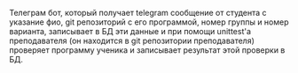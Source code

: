 Телеграм бот, который получает telegram сообщение от студента с указание фио, git репозиторий с его программой, номер группы и номер варианта, записывает в БД эти данные и при помощи unittest'a преподавателя (он находится в git репозитории преподавателя) проверяет программу ученика и записывает результат этой проверки в БД.
